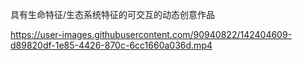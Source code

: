 具有生命特征/生态系统特征的可交互的动态创意作品


https://user-images.githubusercontent.com/90940822/142404609-d89820df-1e85-4426-870c-6cc1660a036d.mp4

